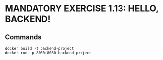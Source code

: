 # MANDATORY EXERCISE 1.13: HELLO, BACKEND!
## Commands
```shell
docker build -t backend-project
docker run -p 8080:8080 backend-project
```
